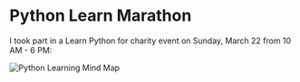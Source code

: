 # Python Learn Marathon
I took part in a Learn Python for charity event on Sunday, March 22 from 10 AM - 6 PM:

![Python Learning Mind Map](https://github.com/ilyaGotfryd/python-learn-marathon/raw/master/python-learn-marathon-mind-map.png)
